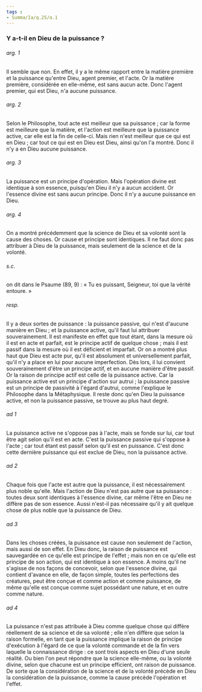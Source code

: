 ```yaml
---
tags : 
- Summa/Ia/q.25/a.1
---
```


### Y a-t-il en Dieu de la puissance ?

###### arg. 1
Il semble que non. En effet, il y a le même rapport entre la matière première et la puissance qu'entre Dieu, agent premier, et l'acte. Or la matière première, considérée en elle-même, est sans aucun acte. Donc l'agent premier, qui est Dieu, n'a aucune puissance. 

###### arg. 2
Selon le Philosophe, tout acte est meilleur que sa puissance ; car la forme est meilleure que la matière, et l'action est meilleure que la puissance active, car elle est la fin de celle-ci. Mais rien n'est meilleur que ce qui est en Dieu ; car tout ce qui est en Dieu est Dieu, ainsi qu'on l'a montré. Donc il n'y a en Dieu aucune puissance. 

###### arg. 3
La puissance est un principe d'opération. Mais l'opération divine est identique à son essence, puisqu'en Dieu il n'y a aucun accident. Or l'essence divine est sans aucun principe. Donc il n'y a aucune puissance en Dieu. 

###### arg. 4
On a montré précédemment que la science de Dieu et sa volonté sont la cause des choses. Or cause et principe sont identiques. Il ne faut donc pas attribuer à Dieu de la puissance, mais seulement de la science et de la volonté. 

###### s.c.
on dit dans le Psaume (89, 9) : « Tu es puissant, Seigneur, toi que la vérité entoure. » 

###### resp.
Il y a deux sortes de puissance : la puissance passive, qui n'est d'aucune manière en Dieu ; et la puissance active, qu'il faut lui attribuer souverainement. Il est manifeste en effet que tout étant, dans la mesure où il est en acte et parfait, est le principe actif de quelque chose ; mais il est passif dans la mesure où il est déficient et imparfait. Or on a montré plus haut que Dieu est acte pur, qu'il est absolument et universellement parfait, qu'il n'y a place en lui pour aucune imperfection. Dès lors, il lui convient souverainement d'être un principe actif, et en aucune manière d'être passif. Or la raison de principe actif est celle de la puissance active. Car la puissance active est un principe d'action sur autrui ; la puissance passive est un principe de passivité à l'égard d'autrui, comme l'explique le Philosophe dans la Métaphysique. Il reste donc qu'en Dieu la puissance active, et non la puissance passive, se trouve au plus haut degré. 

###### ad 1
La puissance active ne s'oppose pas à l'acte, mais se fonde sur lui, car tout être agit selon qu'il est en acte. C'est la puissance passive qui s'oppose à l'acte ; car tout étant est passif selon qu'il est en puissance. C'est donc cette dernière puissance qui est exclue de Dieu, non la puissance active. 

###### ad 2
Chaque fois que l'acte est autre que la puissance, il est nécessairement plus noble qu'elle. Mais l'action de Dieu n'est pas autre que sa puissance : toutes deux sont identiques à l'essence divine, car même l'être en Dieu ne diffère pas de son essence. Aussi n'est-il pas nécessaire qu'il y ait quelque chose de plus noble que la puissance de Dieu. 

###### ad 3
Dans les choses créées, la puissance est cause non seulement de l'action, mais aussi de son effet. En Dieu donc, la raison de puissance est sauvegardée en ce qu'elle est principe de l'effet ; mais non en ce qu'elle est principe de son action, qui est identique à son essence. A moins qu'il ne s'agisse de nos façons de concevoir, selon que l'essence divine, qui contient d'avance en elle, de façon simple, toutes les perfections des créatures, peut être conçue et comme action et comme puissance, de même qu'elle est conçue comme sujet possédant une nature, et en outre comme nature. 

###### ad 4
La puissance n'est pas attribuée à Dieu comme quelque chose qui diffère réellement de sa science et de sa volonté ; elle n'en diffère que selon la raison formelle, en tant que la puissance implique la raison de principe d'exécution à l'égard de ce que la volonté commande et de la fin vers laquelle la connaissance dirige : ce sont trois aspects en Dieu d'une seule réalité. Ou bien l'on peut répondre que la science elle-même, ou la volonté divine, selon que chacune est un principe efficient, ont raison de puissance. De sorte que la considération de la science et de la volonté précède en Dieu la considération de la puissance, comme la cause précède l'opération et l'effet. 



